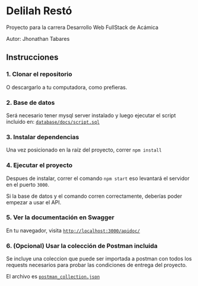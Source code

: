 # Delilah Restó
Proyecto para la carrera Desarrollo Web FullStack de Acámica

Autor: Jhonathan Tabares

## Instrucciones

### 1. Clonar el repositorio

O descargarlo a tu computadora, como prefieras.


### 2. Base de datos

Será necesario tener mysql server instalado y luego ejecutar el script incluido en: [```database/docs/script.sql```](https://github.com/tantabares/aca-project-3/blob/master/database/docs/script.sql)


### 3. Instalar dependencias

Una vez posicionado en la raíz del proyecto, correr ```npm install```


### 4. Ejecutar el proyecto

Despues de instalar, correr el comando ```npm start``` eso levantará el servidor en el puerto ```3000```.

Si la base de datos y el comando corren correctamente, deberías poder empezar a usar el API.


### 5. Ver la documentación en Swagger

En tu navegador, visita [```http://localhost:3000/apidoc/```](http://localhost:3000/apidoc/#/)


### 6. (Opcional) Usar la colección de Postman incluida

Se incluye una coleccion que puede ser importada a postman con todos los requests necesarios para probar las condiciones de entrega del proyecto. 

El archivo es [```postman_collection.json```](https://github.com/tantabares/aca-project-3/blob/master/postman_collection.json)
